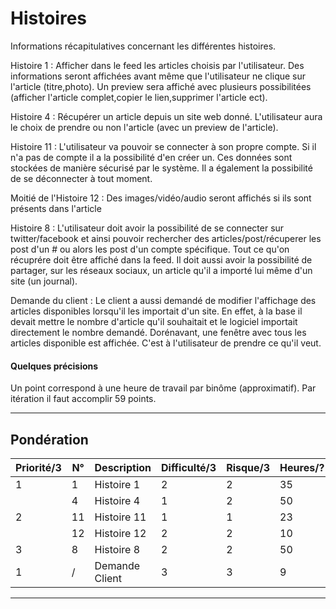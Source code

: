 # Histoires
Informations récapitulatives concernant les différentes histoires.

Histoire 1 : Afficher dans le feed les articles choisis par l'utilisateur. Des informations seront
affichées avant même que l'utilisateur ne clique sur l'article (titre,photo). Un preview sera affiché 
avec plusieurs possibilitées (afficher l'article complet,copier le lien,supprimer l'article ect).

Histoire 4 : Récupérer un article depuis un site web donné. L'utilisateur aura le choix de prendre
ou non l'article (avec un preview de l'article).

Histoire 11 : L'utilisateur va pouvoir se connecter à son propre compte. Si il n'a pas de compte
il a la possibilité d'en créer un. Ces données sont stockées de manière sécurisé par le système.
Il a également la possibilité de se déconnecter à tout moment.

Moitié de l'Histoire 12 : Des images/vidéo/audio seront affichés si ils sont présents dans l'article

Histoire 8 : L'utilisateur doit avoir la possibilité de se connecter sur twitter/facebook et ainsi pouvoir rechercher
des articles/post/récuperer les post d'un # ou alors les post d'un compte spécifique. Tout ce qu'on récuprére doit être 
affiché dans la feed. Il doit aussi avoir la possibilité de partager, sur les réseaux sociaux, un article qu'il a 
importé lui même d'un site (un journal).

Demande du client : Le client a aussi demandé de modifier l'affichage des articles disponibles lorsqu'il les importait d'un 
site. En effet, à la base il devait mettre le nombre d'article qu'il souhaitait et le logiciel importait directement 
le nombre demandé. Dorénavant, une fenêtre avec tous les articles disponible est affichée. C'est à l'utilisateur de prendre
ce qu'il veut.  

#### Quelques précisions
Un point correspond à une heure de travail par binôme (approximatif).  Par itération il faut accomplir 59 points.

----------------------


## Pondération

| Priorité/3 | N° | Description | Difficulté/3 | Risque/3 | Heures/? | Points |
| ------ | ------ | ------ | ------ | ------ | ------ | ------ |
| 1 | 1  | Histoire 1 | 2 | 2 | 35 | 35 |
|   | 4  | Histoire 4 | 1 | 2 | 50 | 48 |
| 2 | 11 | Histoire 11 | 1 | 1 | 23 | 22 |
|   | 12 | Histoire 12| 2 | 2 | 10 |  9 |
| 3 | 8  | Histoire 8 | 2 | 2 | 50 | 47 |
| 1 | /  | Demande Client | 3 | 3 | 9 | 7

----------------------

